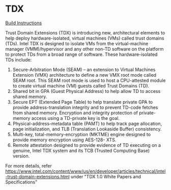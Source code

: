 # TDX

[Build Instructions](./BUILD.md) 

Trust Domain Extensions (TDX)  is introducing new, architectural elements to help deploy hardware-isolated, virtual machines (VMs) called trust domains (TDs). Intel TDX is designed to isolate VMs from the virtual-machine manager (VMM)/hypervisor and any other non-TD software on the platform to protect TDs from a broad range of software. These hardware-isolated TDs include:

1. Secure-Arbitration Mode (SEAM) – an extension to Virtual Machines Extension (VMX) architecture to define a new VMX root mode called SEAM root. This SEAM root mode is used to host a CPU-attested module to create virtual machine (VM) guests called Trust Domains (TD).
2. Shared bit in GPA (Guest Physical Address) to help allow TD to access shared memory.
3. Secure EPT (Extended Page Table) to help translate private GPA to provide address-translation integrity and to prevent TD-code fetches from shared memory. Encryption and integrity protection of private-memory access using a TD-private key is the goal.
4. Physical-address-metadata table (PAMT) to help track page allocation, page initialization, and TLB (Translation Lookaside Buffer) consistency.
5. Multi-key, total-memory-encryption (MKTME) engine designed to provide memory encryption using AES-128- XTS.
6. Remote attestation designed to provide evidence of TD executing on a genuine, Intel TDX system and its TCB (Trusted Computing Base) version.
	
For more details, refer https://www.intel.com/content/www/us/en/developer/articles/technical/intel-trust-domain-extensions.html under "TDX 1.0 White Papers and Specifications"
